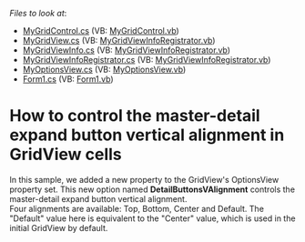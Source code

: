 <!-- default file list -->
*Files to look at*:

* [MyGridControl.cs](./CS/CustomGridWinApp1/CustomGridControl/MyGridControl.cs) (VB: [MyGridControl.vb](./VB/CustomGridWinApp1/CustomGridControl/MyGridControl.vb))
* [MyGridView.cs](./CS/CustomGridWinApp1/CustomGridControl/MyGridView.cs) (VB: [MyGridViewInfoRegistrator.vb](./VB/CustomGridWinApp1/CustomGridControl/MyGridViewInfoRegistrator.vb))
* [MyGridViewInfo.cs](./CS/CustomGridWinApp1/CustomGridControl/MyGridViewInfo.cs) (VB: [MyGridViewInfoRegistrator.vb](./VB/CustomGridWinApp1/CustomGridControl/MyGridViewInfoRegistrator.vb))
* [MyGridViewInfoRegistrator.cs](./CS/CustomGridWinApp1/CustomGridControl/MyGridViewInfoRegistrator.cs) (VB: [MyGridViewInfoRegistrator.vb](./VB/CustomGridWinApp1/CustomGridControl/MyGridViewInfoRegistrator.vb))
* [MyOptionsView.cs](./CS/CustomGridWinApp1/CustomGridControl/MyOptionsView.cs) (VB: [MyOptionsView.vb](./VB/CustomGridWinApp1/CustomGridControl/MyOptionsView.vb))
* [Form1.cs](./CS/CustomGridWinApp1/Form1.cs) (VB: [Form1.vb](./VB/CustomGridWinApp1/Form1.vb))
<!-- default file list end -->
# How to control the master-detail expand button vertical alignment in GridView cells


<p>In this sample, we added a new property to the GridView's OptionsView property set. This new option named <strong>DetailButtonsVAlignment</strong> controls the master-detail expand button vertical alignment.<br />
Four alignments are available: Top, Bottom, Center and Default. The "Default" value here is equivalent to the "Center" value, which is used in the initial GridView by default.</p>

<br/>


